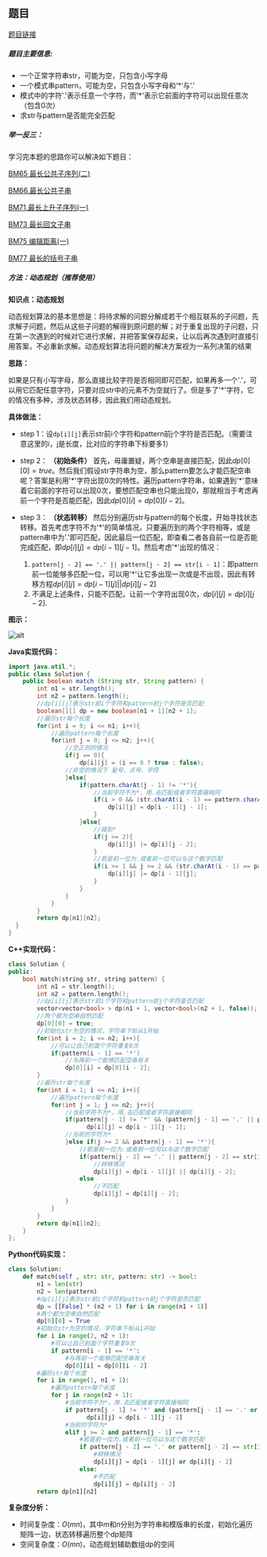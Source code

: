 ## 题目
[题目链接](https://www.nowcoder.com/practice/28970c15befb4ff3a264189087b99ad4?tpId=295&tqId=1375406&sourceUrl=/exam/oj&channenl=wgithub&fromPut=wgithub)

##### 题目主要信息:
- 一个正常字符串str，可能为空，只包含小写字母
- 一个模式串pattern，可能为空，只包含小写字母和‘*’与‘.’
- 模式中的字符'.'表示任意一个字符，而'*'表示它前面的字符可以出现任意次（包含0次）
- 求str与pattern是否能完全匹配

##### 举一反三：

学习完本题的思路你可以解决如下题目：

[BM65 最长公共子序列(二)](https://www.nowcoder.com/practice/6d29638c85bb4ffd80c020fe244baf11?tpId=295&tqId=991075)

[BM66.最长公共子串](https://www.nowcoder.com/practice/f33f5adc55f444baa0e0ca87ad8a6aac?tpId=295&tqId=991150)

[BM71.最长上升子序列(一)](https://www.nowcoder.com/practice/5164f38b67f846fb8699e9352695cd2f?tpId=295&tqId=2281434)

[BM73 最长回文子串](https://www.nowcoder.com/practice/b4525d1d84934cf280439aeecc36f4af?tpId=295&tqId=25269)

[BM75 编辑距离(一)](https://www.nowcoder.com/practice/6a1483b5be1547b1acd7940f867be0da?tpId=295&tqId=2294660)

[BM77 最长的括号子串](https://www.nowcoder.com/practice/45fd68024a4c4e97a8d6c45fc61dc6ad?tpId=295&tqId=715)

##### 方法：动态规划（推荐使用）

**知识点：动态规划**

动态规划算法的基本思想是：将待求解的问题分解成若干个相互联系的子问题，先求解子问题，然后从这些子问题的解得到原问题的解；对于重复出现的子问题，只在第一次遇到的时候对它进行求解，并把答案保存起来，让以后再次遇到时直接引用答案，不必重新求解。动态规划算法将问题的解决方案视为一系列决策的结果

**思路：**

如果是只有小写字母，那么直接比较字符是否相同即可匹配，如果再多一个'.'，可以用它匹配任意字符，只要对应str中的元素不为空就行了。但是多了'*'字符，它的情况有多种，涉及状态转移，因此我们用动态规划。

**具体做法：**

- step 1：设`dp[i][j]`表示str前i个字符和pattern前j个字符是否匹配。（需要注意这里的i，j是长度，比对应的字符串下标要多1）
- step 2： **（初始条件）** 首先，毋庸置疑，两个空串是直接匹配，因此$dp[0][0]=true$。然后我们假设str字符串为空，那么pattern要怎么才能匹配空串呢？答案是利用'\*'字符出现0次的特性。遍历pattern字符串，如果遇到'\*'意味着它前面的字符可以出现0次，要想匹配空串也只能出现0，那就相当于考虑再前一个字符是否能匹配，因此$dp[0][i] = dp[0][i - 2]$。
- step 3： **（状态转移）** 然后分别遍历str与pattern的每个长度，开始寻找状态转移。首先考虑字符不为'\*'的简单情况，只要遍历到的两个字符相等，或是pattern串中为'.'即可匹配，因此最后一位匹配，即查看二者各自前一位是否能完成匹配，即$dp[i][j] = dp[i - 1][j - 1]$。然后考虑'\*'出现的情况：
	
    1. `pattern[j - 2] == '.' || pattern[j - 2] == str[i - 1]`：即pattern前一位能够多匹配一位，可以用'\*'让它多出现一次或是不出现，因此有转移方程$dp[i][j] = dp[i - 1][j] || dp[i][j - 2]$
    2. 不满足上述条件，只能不匹配，让前一个字符出现0次，$dp[i][j] = dp[i][j - 2]$.
    

**图示：**

![alt](https://uploadfiles.nowcoder.com/images/20220219/397721558_1645241476200/183DF8D4E2E67604DA434FF48590872E)

**Java实现代码：**
```java
import java.util.*;
public class Solution {
    public boolean match (String str, String pattern) {
        int n1 = str.length();
        int n2 = pattern.length();
        //dp[i][j]表示str前i个字符和pattern前j个字符是否匹配
        boolean[][] dp = new boolean[n1 + 1][n2 + 1]; 
        //遍历str每个长度
        for(int i = 0; i <= n1; i++){  
            //遍历pattern每个长度
            for(int j = 0; j <= n2; j++){ 
                //空正则的情况
                if(j == 0){ 
                    dp[i][j] = (i == 0 ? true : false);
                //非空的情况下 星号、点号、字符
                }else{ 
                    if(pattern.charAt(j - 1) != '*'){
                        //当前字符不为*，用.去匹配或者字符直接相同
                        if(i > 0 && (str.charAt(i - 1) == pattern.charAt(j - 1) || pattern.charAt(j - 1) == '.')){
                            dp[i][j] = dp[i - 1][j - 1];
                        }
                    }else{
                        //碰到*
                        if(j >= 2){
                            dp[i][j] |= dp[i][j - 2];
                        }
                        //若是前一位为.或者前一位可以与这个数字匹配
                        if(i >= 1 && j >= 2 && (str.charAt(i - 1) == pattern.charAt(j - 2) || pattern.charAt(j - 2) == '.')){
                            dp[i][j] |= dp[i - 1][j];
                        }
                    }
                }
            }
        }
        return dp[n1][n2];
  }
}
```
**C++实现代码：**
```cpp
class Solution {
public:
    bool match(string str, string pattern) {
        int n1 = str.length();
        int n2 = pattern.length();
        //dp[i][j]表示str前i个字符和pattern前j个字符是否匹配
        vector<vector<bool> > dp(n1 + 1, vector<bool>(n2 + 1, false)); 
        //两个都为空串自然匹配
        dp[0][0] = true; 
        //初始化str为空的情况，字符串下标从1开始
        for(int i = 2; i <= n2; i++){ 
            //可以让自己前面个字符重复0次
            if(pattern[i - 1] == '*') 
                //与再前一个能够匹配空串有关
                dp[0][i] = dp[0][i - 2]; 
        }
        //遍历str每个长度
        for(int i = 1; i <= n1; i++){ 
            //遍历pattern每个长度
            for(int j = 1; j <= n2; j++){ 
                //当前字符不为*，用.去匹配或者字符直接相同
                if(pattern[j - 1] != '*' && (pattern[j - 1] == '.' || pattern[j - 1] == str[i - 1])){ 
                      dp[i][j] = dp[i - 1][j - 1];
                //当前的字符为*
                }else if(j >= 2 && pattern[j - 1] == '*'){ 
                    //若是前一位为.或者前一位可以与这个数字匹配
                    if(pattern[j - 2] == '.' || pattern[j - 2] == str[i - 1]) 
                        //转移情况
                        dp[i][j] = dp[i - 1][j] || dp[i][j - 2];  
                    else
                        //不匹配
                        dp[i][j] = dp[i][j - 2]; 
                }
            }
        }
        return dp[n1][n2];
    }
};
```
**Python代码实现：**
```Python
class Solution:
    def match(self , str: str, pattern: str) -> bool:
        n1 = len(str)
        n2 = len(pattern)
        #dp[i][j]表示str前i个字符和pattern前j个字符是否匹配
        dp = [[False] * (n2 + 1) for i in range(n1 + 1)]
        #两个都为空串自然匹配
        dp[0][0] = True 
        #初始化str为空的情况，字符串下标从1开始
        for i in range(2, n2 + 1): 
            #可以让自己前面个字符重复0次
            if pattern[i - 1] == '*': 
                #与再前一个能够匹配空串有关
                dp[0][i] = dp[0][i - 2] 
        #遍历str每个长度
        for i in range(1, n1 + 1): 
            #遍历pattern每个长度
            for j in range(n2 + 1): 
                #当前字符不为*，用.去匹配或者字符直接相同
                if pattern[j - 1] != '*' and (pattern[j - 1] == '.' or pattern[j - 1] == str[i - 1]): 
                      dp[i][j] = dp[i - 1][j - 1]
                #当前的字符为*
                elif j >= 2 and pattern[j - 1] == '*': 
                    #若是前一位为.或者前一位可以与这个数字匹配
                    if pattern[j - 2] == '.' or pattern[j - 2] == str[i - 1]: 
                        #转移情况
                        dp[i][j] = dp[i - 1][j] or dp[i][j - 2] 
                    else:
                        #不匹配
                        dp[i][j] = dp[i][j - 2] 
        return dp[n1][n2]
```

**复杂度分析：**
- 时间复杂度：$O(mn)$，其中$m$和$n$分别为字符串和模版串的长度，初始化遍历矩阵一边，状态转移遍历整个dp矩阵
- 空间复杂度：$O(mn)$，动态规划辅助数组dp的空间